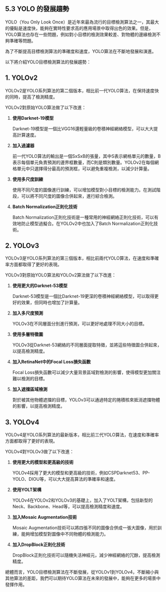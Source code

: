## 5.3 YOLO 的發展趨勢

YOLO（You Only Look Once）是近年來最為流行的目標檢測算法之一，其最大的優點是速度快，能夠在實時性要求高的應用場景中取得出色的效果。但是，YOLO算法也存在一些問題，例如對小目標的檢測效果較差、對物體的邊緣檢測不夠準確等問題。

為了不斷提高目標檢測算法的準確度和速度，YOLO算法在不斷地發展和演進。

以下將介紹YOLO目標檢測算法的發展趨勢：

## 1. YOLOv2

YOLOv2是YOLO系列算法的第二個版本，相比前一代YOLO算法，在保持速度快的同時，提高了檢測精度。

YOLOv2對原始YOLO算法做了以下改進：

1. **使用Darknet-19模型**

   Darknet-19模型是一個比VGG16還輕量級的卷積神經網絡模型，可以大大提高計算速度。

2. **加入過濾器**

   前一代YOLO算法的輸出是一個SxSxB的張量，其中S表示網格單元的數量，B表示每個單元負責預測的邊界框數量，而C則是類別數量。YOLOv2在每個網格單元中只選擇得分最高的預測框，可以避免重複檢測，以減少計算量。

3. **使用多尺度訓練**

   使用不同尺度的圖像進行訓練，可以增加模型對小目標的檢測能力。在測試階段，可以將不同尺度的圖像合併起來，進行綜合檢測。

4. **Batch Normalization正則化技術**

   Batch Normalization正則化技術是一種常用的神經網絡正則化技術，可以有效地防止模型過擬合。在YOLOv2中也加入了Batch Normalization正則化技術。

## 2. YOLOv3

YOLOv3是YOLO系列算法的第三個版本，相比前兩代YOLO算法，在速度和準確率方面都取得了更好的表現。

YOLOv3對原始YOLO算法和YOLOv2算法做了以下改進：

1. **使用更大的Darknet-53模型**

   Darknet-53模型是一個比Darknet-19更深的卷積神經網絡模型，可以取得更好的效果，但同時也增加了計算量。

2. **加入多尺度預測**

   YOLOv3在不同層面分別進行預測，可以更好地處理不同大小的目標。

3. **使用多層特徵圖**

   YOLOv3從Darknet-53網絡的不同層面提取特徵，並將這些特徵圖合併起來，以提高檢測精度。

4. **加入RetinaNet中的Focal Loss損失函數**

   Focal Loss損失函數可以減少大量背景區域對檢測的影響，使得模型更加關注難以檢測的目標。

5. **加入遮擋區域檢測**

   對於被其他物體遮擋的目標，YOLOv3可以通過特定的捲積核來抵消遮擋物體的影響，以提高檢測精度。

## 3. YOLOv4

YOLOv4是YOLO系列算法的最新版本，相比前三代YOLO算法，在速度和準確率方面都取得了更好的表現。

YOLOv4對YOLOv3做了以下改進：

1. **使用更大的模型和更高級的技術**

   YOLOv4採用了更大的模型和更高級的技術，例如CSPDarknet53、PP-YOLO、DIOU等，可以大大提高算法的準確率和速度。

2. **使用YOLT架構**

   YOLOv4在YOLOv2和YOLOv3的基礎上，加入了YOLT架構，包括新型的Neck、Backbone、Head等，可以提高檢測精度和速度。

3. **加入Mosaic Augmentation技術**

   Mosaic Augmentation技術可以將四張不同的圖像合併成一張大圖像，用於訓練，能夠增加模型對圖像中不同物體的檢測能力。

4. **加入DropBlock正則化技術**

   DropBlock正則化技術可以隨機失活神經元，減少神經網絡的冗餘，提高檢測精度。

總體而言，YOLO目標檢測算法在不斷發展，從YOLOv1到YOLOv4，不斷縮小與其他算法的差距，我們可以期待YOLO算法在未來的發展中，能夠在更多的場景中發揮作用。
